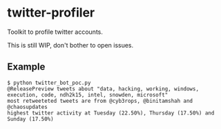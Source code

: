 # twitter-profiler
Toolkit to profile twitter accounts.

This is still WIP, don't bother to open issues.


## Example

```
$ python twitter_bot_poc.py
@ReleasePreview tweets about "data, hacking, working, windows, execution, code, ndh2k15, intel, snowden, microsoft"
most retweeteted tweets are from @cyb3rops, @binitamshah and @chaosupdates
highest twitter activity at Tuesday (22.50%), Thursday (17.50%) and Sunday (17.50%)
```